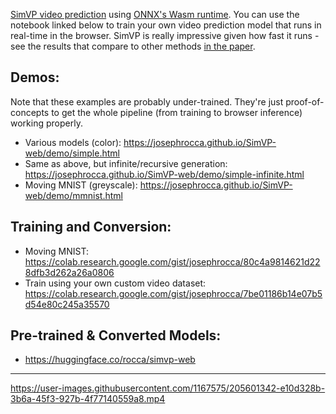 [SimVP video prediction](https://github.com/chengtan9907/SimVPv2) using [ONNX's Wasm runtime](https://github.com/microsoft/onnxruntime/tree/main/js/web). You can use the notebook linked below to train your own video prediction model that runs in real-time in the browser. SimVP is really impressive given how fast it runs - see the results that compare to other methods [in the paper](https://arxiv.org/abs/2211.12509).

## Demos:

Note that these examples are probably under-trained. They're just proof-of-concepts to get the whole pipeline (from training to browser inference) working properly.

 * Various models (color): https://josephrocca.github.io/SimVP-web/demo/simple.html
 * Same as above, but infinite/recursive generation: https://josephrocca.github.io/SimVP-web/demo/simple-infinite.html
 * Moving MNIST (greyscale): https://josephrocca.github.io/SimVP-web/demo/mmnist.html

## Training and Conversion:

* Moving MNIST: https://colab.research.google.com/gist/josephrocca/80c4a9814621d228dfb3d262a26a0806
* Train using your own custom video dataset: https://colab.research.google.com/gist/josephrocca/7be01186b14e07b5d54e80c245a35570

## Pre-trained & Converted Models:

* https://huggingface.co/rocca/simvp-web


---


https://user-images.githubusercontent.com/1167575/205601342-e10d328b-3b6a-45f3-927b-4f77140559a8.mp4

